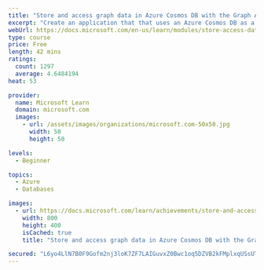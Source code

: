 ```yaml
---
title: "Store and access graph data in Azure Cosmos DB with the Graph API"
excerpt: "Create an application that that uses an Azure Cosmos DB as a graph database. Store, retrieve and manipulate graph data and visualize it using Data Explorer."
webUrl: https://docs.microsoft.com/en-us/learn/modules/store-access-data-cosmos-graph-api/
type: course
price: Free
length: 42 mins
ratings:
  count: 1297
  average: 4.6484194
heat: 53

provider:
  name: Microsoft Learn
  domain: microsoft.com
  images:
    - url: /assets/images/organizations/microsoft.com-50x50.jpg
      width: 50
      height: 50

levels:
  - Beginner

topics:
  - Azure
  - Databases

images:
  - url: https://docs.microsoft.com/learn/achievements/store-and-access-data-with-cosmos-db-and-the-graph-api-social.png
    width: 800
    height: 400
    isCached: true
    title: "Store and access graph data in Azure Cosmos DB with the Graph API"

secured: "L6yo4LlN7B0F9Gofm2nj3loK7ZF7LAIGuvxZ0Bwc1oq5DZVB2kFMplxqUSsUT9xOMQE9PEp4dQ44eiZwpYiDwpkky1FJYGD046H065cijFl+YQZrzPYmlhKHgUJUHXIohOLGAlDoTKg9S6Vo3B9lqOsCi4RFGjTUeHtWyVUWuFkt//YnnFbvOgwlMgXDp8rZouM/om/k8RA4zTHG48nQr1CrzK2C4JrkQJilU9l7AEnOwsDZdZdY+lcI8DZHtrq+ZeuIoO3auIccvAxDfT2fk/PXsAN6xfTWYFLfz4fbtBtQTz2QjoLb3ZrK8llZ7zXS/kqG7eOz+FE2seg/5WyxLoI9ueU11GsJDjbNbVP7+0v+6M8bi98LkgHDy4K8+5q8+zEywnvQk17ROIKzX9dMAA==;1efQ/24EHMWpEVpx8z3msQ=="
---
```


